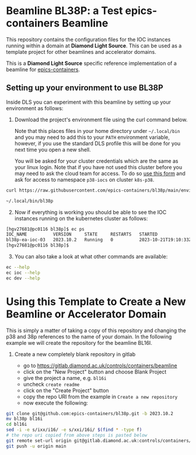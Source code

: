 Beamline BL38P: a Test epics-containers Beamline
================================================

This repository contains the configuration files for the IOC instances
running within a domain at **Diamond Light Source**. This can be used as a
template project for other beamlines and accelerator domains.

This is a **Diamond Light Source** specific reference implementation of a beamline
for [epics-containers](https://github.com/epics-containers).


Setting up your environment to use BL38P
----------------------------------------

Inside DLS you can experiment with this beamline by setting up your environment
as follows:

1. Download the project's environment file using the curl command below.

   Note that this places files
   in your home directory under `~/.local/bin` and you may need to add this to
   your `PATH` environment variable, however, if you use the standard DLS profile
   this will be done for you next time you open a new shell.

   You will be asked for your cluster credentials which are the same as your
   linux login. Note that if you have not used this cluster before you may need
   to ask the cloud team for access. To do so
   [use this form](https://jira.diamond.ac.uk/servicedesk/customer/portal/2/create/92)
   and ask for access to namespace `p38-iocs` on cluster `k8s-p38`.


```bash
curl https://raw.githubusercontent.com/epics-containers/bl38p/main/environment.sh -o ~/.local/bin/bl38p

~/.local/bin/bl38p
```

2. Now if everything is working you should be able to see the IOC instances
   running on the kubernetes cluster as follows:

```bash
[hgv27681@pc0116 bl38p]$ ec ps
IOC_NAME          VERSION     STATE     RESTARTS   STARTED
bl38p-ea-ioc-03   2023.10.2   Running   0          2023-10-21T19:10:33Z
[hgv27681@pc0116 bl38p]$
```

3. You can also take a look at what other commands are available:

```bash
ec --help
ec ioc --help
ec dev --help
```

Using this Template to Create a New Beamline or Accelerator Domain
==================================================================

This is simply a matter of taking a copy of this repository and changing the
p38 and 38p references to the name of your domain. In the following example
we will create the repository for the beamline BL16I.

1. Create a new completely blank repository in gitlab

   - go to https://gitlab.diamond.ac.uk/controls/containers/beamline
   - click on the "New Project" button and choose Blank Project
   - give the project a name, e.g. `bl16i`
   - uncheck `create readme`
   - click on the "Create Project" button
   - copy the repo URI from the example in `Create a new repository`
   - now execute the following:

```bash
git clone git@github.com:epics-containers/bl38p.git -b 2023.10.2
mv bl38p bl16i
cd bl16i
sed -i -e s/ixx/i16/ -e s/xxi/16i/ $(find * -type f)
# the repo uri copied from above steps is pasted below
git remote set-url origin git@gitlab.diamond.ac.uk:controls/containers/beamline/bl16i.git
git push -u origin main
```